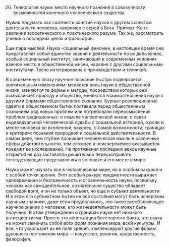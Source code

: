 26. Телеология науки: место научного познания в совокупности возможностей конечного человеческого существа.

Нужно подумать как соотнести занятие наукой с другим аспектом деятельности
человека, например с верой в Бога. Пример -Кант: различие теоретического и
практического разума. Так же, рассмотреть учение о последних целях и философии.


Еще пара мыслей: Наука -социальный феномен, в настоящее время она
представляет собой единство знаний и деятельности по их добыванию, особый
социальный институт, занимающий в современных условиях важное место в
общественной жизни, наравне с другими социальными институтами. Тесно
интегрирована с производством и техникой.

В современную эпоху научное познание быстро подвергается значительным
изменениям: меняется роль науки в общественной жизни, меняются те формы и
методы, посредством которых она осмысливает природу и общество, меняются
взаимоотношения науки с другими формами общественного сознания. Бурные
революционные сдвиги в общественном бытии поставили перед общественным
сознанием ряд новых проблем или потребовали переосмысления проблем
традиционных: о смысле человеческой жизни, о связи индивидуальной
человеческой судьбы с социальной историей, о роли и месте человека во вселенной,
наконец, о самой возможности, границах и критериях познания природной и социальной
действительности. В самом деле, чем глубже проникает человеческая мысль в различные
сферы действительности, тем сложнее и неисчерпаемее оказывается предмет ее
исследований. На протяжении последних веков научные открытия не раз заставляли
решительно пересматривать господствующие представления о человеке и его месте в
мире.

Наука может изучать все в человеческом мире, но в особом ракурсе и с особой точки
зрения. Этот особый ракурс предметности выражает одновременно и безграничность и
ограниченность науки, поскольку человек как самодеятельное, сознательное существо
обладает свободой воли, и он не только объект, но еще и субъект деятельности. И в этом
его субъектном бытии не все состояния могут быть исчерпаны научным знанием, даже
если предположить, что такое всеобъемлющее научное знание о человеке, его
жизнедеятельности может быть получено. В этом утверждении о границах науки нет
никакого антисциентизма. Просто это констатация бесспорного факта, что наука не
может заменить собой всех форм познания мира, всей культуры. И все, что ускользает из
ее поля зрения, компенсируют другие формы духовного постижения мира — искусство,
религия, нравственность, философия.
